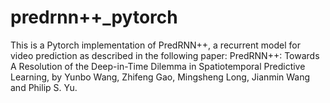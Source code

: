 # predrnn++_pytorch
This is a Pytorch implementation of PredRNN++, a recurrent model for video prediction as described in the following paper:  PredRNN++: Towards A Resolution of the Deep-in-Time Dilemma in Spatiotemporal Predictive Learning, by Yunbo Wang, Zhifeng Gao, Mingsheng Long, Jianmin Wang and Philip S. Yu.
